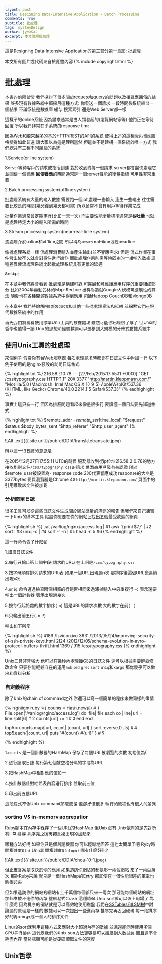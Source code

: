 ```yaml
---
layout: post
title: Designing Data-Intensive Application - Batch Processing
comments: True 
subtitle: 批處理
tags: systemDesign 
author: jyt0532
excerpt: 本文講解批處理
---
```


這是Designing Data-Intensive Application的第三部分第一章節: 批處理

本文所有圖片或代碼來自於原書內容
{% include copyright.html %}


# 批處理

本書的前兩部份 我們探討了很多關於request和query的問題以及相對應回傳的結果 許多現有數據系統中都採用這種方式: 你發送一個請求 一段時間後系統給出一個結果 不論系統是數據庫 緩存 搜索索引 還是Web Server都一樣

這樣子的online系統 因為請求通常是由人類發起的(瀏覽網站等等) 他們正在等待回覆 所以我們非常在乎系統的response time

因為Web和越來越多的基於HTTP/REST的API的系統 使得上述的這種`請求/響應`風格變得如此普遍 讓大家以為這是理所當然 但這並不是建構一個系統的唯一方式 我們總共有三種不同類型的系統

1.Service(online system)

Server等待客戶的請求或指令到達 對於收到的每一個請求 server都會盡快處理它 並回傳一個響應 
**回傳響應**的時間通常是一個server性能的衡量指標 可用性非常重要

2.Batch processing system(offline system)

批處理系統有大量的輸入數據 需要跑一個job處理一些輸入 產生一些輸出 往往需要比較長的時間(幾分鐘到幾天都可能) 所以通常不會有用戶等待作業完成 

批量作業通常會定期運行(比如一天一次) 而主要性能衡量標準通常是**吞吐量** 也就是處理特定大小的輸入所需的時間 

3.Stream processing system(near-real-time system)

流處理介於online和offline之間 所以稱為near-real-time或是nearline

像批處理系統一樣 流處理消費輸入並產生輸出(並不響應需求) 但是 流式作業在事件發生後不久就會對事件進行操作 而批處理作業則需等待固定的一組輸入數據 這種差異使流處理系統比起批處理系統具有更低的延遲


&nsbp;

在本章中我們將會看到 批處理是構建可靠 可擴展和可維護應用程序的重要組成部分 比如2004年轟動武林的Map-Reduce 被稱為造就Google大規模可擴展性的算法 隨後也在各種開源數據系統中得到應用 包括Hadoop CouchDB和MongoDB

在本章中 我們將瞭解MapReduce和其他一些批處理算法和框架 並探索它們在現代數據系統中的作用

首先我們將看看使用標準Unix工具的數據處理 雖然可能你已經很了解了 但Unix的哲學也值得一讀 Unix的思想和經驗教訓可以遷移到大規模的分佈式數據系統中

## 使用Unix工具的批處理

來個例子 假設你有台Web服務器 每次處理請求時都會在日誌文件中附加一行 以下例子使用的是nginx預設的訪問日誌格式

{% highlight txt %}
216.58.210.78 - - [27/Feb/2015:17:55:11 +0000] "GET /css/typography.css HTTP/1.1" 200 3377 "http://martin.kleppmann.com/" "Mozilla/5.0 (Macintosh; Intel Mac OS X 10_9_5) AppleWebKit/537.36 (KHTML, like Gecko) Chrome/40.0.2214.115 Safari/537.36"
{% endhighlight %}

事實上這只有一行 但因為排版問題看起來像是很多行 要讀懂一個日誌要先知道格式

{% highlight txt %}
$remote_addr - $remote_user [$time_local] "$request"
$status $body_bytes_sent "$http_referer" "$http_user_agent"
{% endhighlight %}

![Alt text]({{ site.url }}/public/DDIA/translatetranslate.jpeg)

所以這一行日誌的意思是

在2015年2月27日17:55:11 UTC的時候 服務器收到從ip位址216.58.210.78的地方 接收到對文件`/css/typography.css`的請求 但因為用戶沒有被認證 所以$remote_user被設置為`-` response code 200代表響應成功 response的大小是3377bytes 網頁瀏覽器是Chrome 40 `http://martin.kleppmann.com/` 頁面中的引用導致該文件被加載

### 分析簡單日誌

很多工具可以從這些日誌文件生成關於網站流量的漂亮的報告 但我們來自己練習一下Unix的基本工具 假設你想要在你的網站上找出五個最受歡迎的網頁

{% highlight sh %}
cat /var/log/nginx/access.log | #1
	     awk '{print $7}' | #2
	     sort             | #3
	     uniq -c          | #4
	     sort -r -n       | #5
	     head -n 5          #6
{% endhighlight %}

這一行命令做了什麼呢

1.讀取日誌文件

2.每行只輸出第七個字段(請求的URL) 在上例是`/css/typography.css`

3.按字母順序排列請求的URL表 如果一個URL出現過n次 那排序後這個URL會連續出現n次

4.`uniq` 命令通過檢查兩個相鄰的行是否相同來過濾掉輸入中的重複行 `-c` 表示還要輸出一個計數器 表示出現過幾次

5.按每行起始處的數字排序(`-n`) 這是URL的請求次數 大的數字在前(`-r`)

6.只輸出前五行(`-n 5`)

輸出如下所示

{% highlight sh %}
4189 /favicon.ico
3631 /2013/05/24/improving-security-of-ssh-private-keys.html
2124 /2012/12/05/schema-evolution-in-avro-protocol-buffers-thrift.html
1369 /
915 /css/typography.css
{% endhighlight %}

Unix工具非常強大 他可以在幾秒內處理幾GB的日誌文件 還可以根據需要輕鬆修改命令 只要你能輕鬆自在的運用`awk` `sed` `grep` `sort` `uniq`和`xargs` 那你幾乎可以做出和資料分析

### 自定義程序

除了Unix的chain of command之外 你還可以寫一個簡單的程序來做同樣的事情

{% highlight ruby %}
counts = Hash.new(0)         # 1
File.open('/var/log/nginx/access.log') do |file| 
    file.each do |line|
        url = line.split[6]  # 2
        counts[url] += 1     # 3
    end
end

top5 = counts.map{|url, count| [count, url] }.sort.reverse[0...5] # 4
top5.each{|count, url| puts "#{count} #{url}" }                   # 5

{% endhighlight %}

1.`counts` 是一個計數器的HashMap 保存了每個URL被瀏覽的次數 初始值為0

2.逐行讀取日誌 每行第七個被空格分隔的字段為URL

3.把HashMap中相對應的值加一

4.按計數器值對哈希表內容進行排序 並取前五位

5.印出前五個URL

這段程式不像Unix command那麼簡潔 但卻好懂很多 執行的流程也有很大的差異

### sorting VS in-memory aggregation

Ruby腳本在內存中保存了一個URL的HashMap 但Unix沒有 Unix依賴的是先對所有URL排序 排序完之後再把重複出現的加起來

哪種方法好呢 如果你只是個刷題機器 你可以輕鬆地回答 這也太簡單了吧 Ryby時間複雜度`O(n)` Unix時間複雜度`O(nlogn)` 哪有什麼好比?

![Alt text]({{ site.url }}/public/DDIA/chou-10-1.jpeg)

但正確答案是取決於你的應用 如果造訪你網站的都是那一兩個網站 來了一兩百萬次 那對Ruby來說 就只是一個HashMap的Entry 那即使在一個性能很差的筆電也跑得起來

但如果造訪你的網站的網站有上千萬個每個都只來一兩次 那可能每個網站的網址加起來放不進你的內存 整個程式Crash 這種時候 Unix sort就可以派上用場了 
為什麼呢 因為排序的優點就是可以高效地使用磁盤 我們在[SSTables和LSM樹](/2019/01/19/storage-and-retrieval/#sstables和lsm樹)中討論過的原理是一樣的 
數據可以一次提出一些進內存 排序完再丟回硬碟 每一段排序好的再merge成一個大的排序文件

Linux的sort就利用這種方式來應對大小超過內存的數據 並且還能同時使用多個CPU平行排序 這代表我們的Unix sort方法更容易可以擴展到大數據集 而且還不會耗盡內存 當然瓶頸可能是從硬碟讀取文件的速度

## Unix哲學
